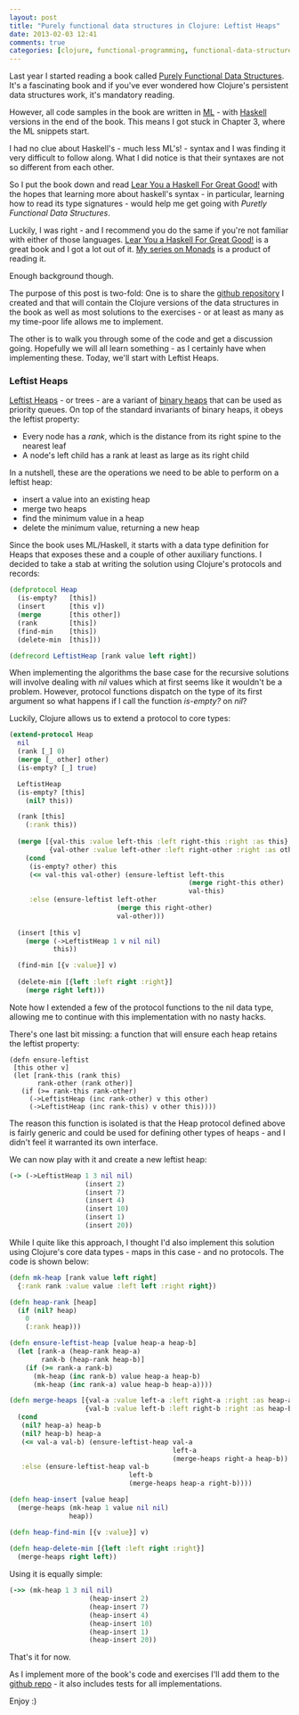 ```yaml
---
layout: post
title: "Purely functional data structures in Clojure: Leftist Heaps"
date: 2013-02-03 12:41
comments: true
categories: [clojure, functional-programming, functional-data-structures]
---
```


Last year I started reading a book called [Purely Functional Data Structures](http://amzn.to/UcIidh). It's a fascinating book and if you've ever wondered how Clojure's persistent data structures work, it's mandatory reading.

However, all code samples in the book are written in [ML](http://bit.ly/YqYjtt) - with [Haskell](http://bit.ly/YqYmp6) versions in the end of the book. This means I got stuck in Chapter 3, where the ML snippets start.

I had no clue about Haskell's - much less ML's! - syntax and I was finding it very difficult to follow along. What I did notice is that their syntaxes are not so different from each other. 

So I put the book down and read [Lear You a Haskell For Great Good!](http://amzn.to/VuD3jT) with the hopes that learning more about haskell's syntax - in particular, learning how to read its type signatures - would help me get going with *Puretly Functional Data Structures*. 

Luckily, I was right - and I recommend you do the same if you're not familiar with either of those languages. [Lear You a Haskell For Great Good!](http://amzn.to/VuD3jT) is a great book and I got a lot out of it. [My series on Monads](http://www.leonardoborges.com/writings/2012/11/30/monads-in-small-bites-part-i-functors/) is a product of reading it.

Enough background though.


The purpose of this post is two-fold: One is to share the [github repository](https://github.com/leonardoborges/purely-functional-data-structures) I created and that will contain the Clojure versions of the data structures in the book as well as most solutions to the exercises - or at least as many as my time-poor life allows me to implement.  

The other is to walk you through some of the code and get a discussion going. Hopefully we will all learn something - as I certainly have when implementing these. Today, we'll start with Leftist Heaps.

### Leftist Heaps

[Leftist Heaps](http://en.wikipedia.org/wiki/Leftist_tree) - or trees - are a variant of [binary heaps](http://en.wikipedia.org/wiki/Binary_heap) that can be used as priority queues. On top of the standard invariants of binary heaps, it obeys the leftist property:

- Every node has a *rank*, which is the distance from its right spine to the nearest leaf
- A node's left child has a rank at least as large as its right child

In a nutshell, these are the operations we need to be able to perform on a leftist heap:

- insert a value into an existing heap
- merge two heaps
- find the minimum value in a heap
- delete the minimum value, returning a new heap

Since the book uses ML/Haskell, it starts with a data type definition for Heaps that exposes these and a couple of other auxiliary functions. I decided to take a stab at writing the solution using Clojure's protocols and records:

```clojure
(defprotocol Heap
  (is-empty?   [this])
  (insert      [this v])
  (merge       [this other])
  (rank        [this])
  (find-min    [this])
  (delete-min  [this]))

(defrecord LeftistHeap [rank value left right])
``` 

When implementing the algorithms the base case for the recursive solutions will involve dealing with *nil* values which at first seems like it wouldn't be a problem. However, protocol functions dispatch on the type of its first argument so what happens if I call the function *is-empty?* on *nil*?

Luckily, Clojure allows us to extend a protocol to core types:

```clojure
(extend-protocol Heap
  nil
  (rank [_] 0)
  (merge [_ other] other)
  (is-empty? [_] true)

  LeftistHeap
  (is-empty? [this]
    (nil? this))

  (rank [this]
    (:rank this))
  
  (merge [{val-this :value left-this :left right-this :right :as this}
          {val-other :value left-other :left right-other :right :as other}]
    (cond
     (is-empty? other) this
     (<= val-this val-other) (ensure-leftist left-this
                                             (merge right-this other)
                                             val-this)
     :else (ensure-leftist left-other
                           (merge this right-other)
                           val-other)))
  
  (insert [this v]
    (merge (->LeftistHeap 1 v nil nil)
           this))

  (find-min [{v :value}] v)
  
  (delete-min [{left :left right :right}]
    (merge right left)))
```

Note how I extended a few of the protocol functions to the nil data type, allowing me to continue with this implementation with no nasty hacks.

There's one last bit missing: a function that will ensure each heap retains the leftist property:

```
(defn ensure-leftist
 [this other v]
 (let [rank-this (rank this)
       rank-other (rank other)]
   (if (>= rank-this rank-other)
     (->LeftistHeap (inc rank-other) v this other)
     (->LeftistHeap (inc rank-this) v other this))))
```

The reason this function is isolated is that the Heap protocol defined above is fairly generic and could be used for defining other types of heaps - and I didn't feel it warranted its own interface.

We can now play with it and create a new leftist heap:

```clojure
(-> (->LeftistHeap 1 3 nil nil)
                   (insert 2)
                   (insert 7)
                   (insert 4)
                   (insert 10)
                   (insert 1)
                   (insert 20))
```

While I quite like this approach, I thought I'd also implement this solution using Clojure's core data types - maps in this case - and no protocols. The code is shown below:

```clojure
(defn mk-heap [rank value left right]
  {:rank rank :value value :left left :right right})

(defn heap-rank [heap]
  (if (nil? heap)
    0
    (:rank heap)))

(defn ensure-leftist-heap [value heap-a heap-b]
  (let [rank-a (heap-rank heap-a)
        rank-b (heap-rank heap-b)]
    (if (>= rank-a rank-b)
      (mk-heap (inc rank-b) value heap-a heap-b)
      (mk-heap (inc rank-a) value heap-b heap-a))))

(defn merge-heaps [{val-a :value left-a :left right-a :right :as heap-a}
                   {val-b :value left-b :left right-b :right :as heap-b}]
  (cond
   (nil? heap-a) heap-b
   (nil? heap-b) heap-a
   (<= val-a val-b) (ensure-leftist-heap val-a
                                         left-a
                                         (merge-heaps right-a heap-b))
   :else (ensure-leftist-heap val-b
                              left-b
                              (merge-heaps heap-a right-b))))

(defn heap-insert [value heap]
  (merge-heaps (mk-heap 1 value nil nil)
               heap))

(defn heap-find-min [{v :value}] v)
  
(defn heap-delete-min [{left :left right :right}]
  (merge-heaps right left))
```

Using it is equally simple:

```clojure
(->> (mk-heap 1 3 nil nil)
                    (heap-insert 2)
                    (heap-insert 7)
                    (heap-insert 4)
                    (heap-insert 10)
                    (heap-insert 1)
                    (heap-insert 20))
```

That's it for now.

As I implement more of the book's code and exercises I'll add them to the [github repo](https://github.com/leonardoborges/purely-functional-data-structures) - it also includes tests for all implementations.

Enjoy :)
